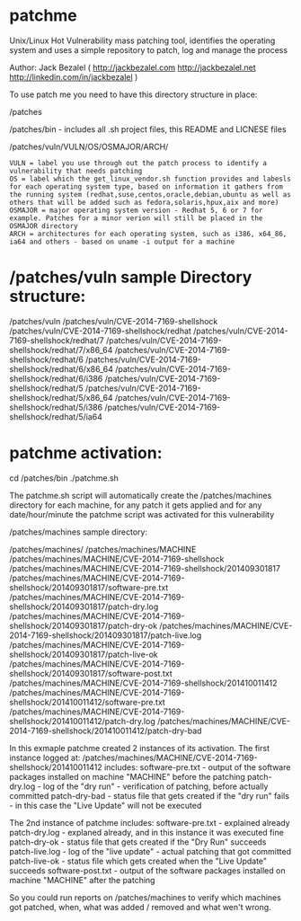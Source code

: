 patchme
=======

Unix/Linux Hot Vulnerability mass patching tool, identifies the operating system and uses a simple repository to patch, log and manage the process

Author: Jack Bezalel ( http://jackbezalel.com http://jackbezalel.net http://linkedin.com/in/jackbezalel )

To use patch me you need to have this directory structure in place:

/patches

/patches/bin - includes all .sh project files, this README and LICNESE files

/patches/vuln/VULN/OS/OSMAJOR/ARCH/

	VULN = label you use through out the patch process to identify a vulnerability that needs patching
	OS = label which the get_linux_vendor.sh function provides and labesls for each operating system type, based on information it gathers from the running system (redhat,suse,centos,oracle,debian,ubuntu as well as others that will be added such as fedora,solaris,hpux,aix and more)
	OSMAJOR = major operating system version - Redhat 5, 6 or 7 for example. Patches for a minor verion will still be placed in the OSMAJOR directory
	ARCH = architectures for each operating system, such as i386, x64_86, ia64 and others - based on uname -i output for a machine

/patches/vuln sample Directory structure:
==========================================

/patches/vuln
/patches/vuln/CVE-2014-7169-shellshock
/patches/vuln/CVE-2014-7169-shellshock/redhat
/patches/vuln/CVE-2014-7169-shellshock/redhat/7
/patches/vuln/CVE-2014-7169-shellshock/redhat/7/x86_64
/patches/vuln/CVE-2014-7169-shellshock/redhat/6
/patches/vuln/CVE-2014-7169-shellshock/redhat/6/x86_64
/patches/vuln/CVE-2014-7169-shellshock/redhat/6/i386
/patches/vuln/CVE-2014-7169-shellshock/redhat/5
/patches/vuln/CVE-2014-7169-shellshock/redhat/5/x86_64
/patches/vuln/CVE-2014-7169-shellshock/redhat/5/i386
/patches/vuln/CVE-2014-7169-shellshock/redhat/5/ia64

patchme activation:
=====================

cd /patches/bin
./patchme.sh

The patchme.sh script will automatically create the /patches/machines directory for each machine, for any patch it gets applied and for any date/hour/minute the patchme script was activated for this vulnerability

/patches/machines sample directory:


/patches/machines/
/patches/machines/MACHINE
/patches/machines/MACHINE/CVE-2014-7169-shellshock
/patches/machines/MACHINE/CVE-2014-7169-shellshock/201409301817
/patches/machines/MACHINE/CVE-2014-7169-shellshock/201409301817/software-pre.txt
/patches/machines/MACHINE/CVE-2014-7169-shellshock/201409301817/patch-dry.log
/patches/machines/MACHINE/CVE-2014-7169-shellshock/201409301817/patch-dry-ok
/patches/machines/MACHINE/CVE-2014-7169-shellshock/201409301817/patch-live.log
/patches/machines/MACHINE/CVE-2014-7169-shellshock/201409301817/patch-live-ok
/patches/machines/MACHINE/CVE-2014-7169-shellshock/201409301817/software-post.txt
/patches/machines/MACHINE/CVE-2014-7169-shellshock/201410011412
/patches/machines/MACHINE/CVE-2014-7169-shellshock/201410011412/software-pre.txt
/patches/machines/MACHINE/CVE-2014-7169-shellshock/201410011412/patch-dry.log
/patches/machines/MACHINE/CVE-2014-7169-shellshock/201410011412/patch-dry-bad

In this exmaple patchme created 2 instances of its activation.
The first instance logged at:
/patches/machines/MACHINE/CVE-2014-7169-shellshock/201410011412
includes:
software-pre.txt - output of the software packages installed on machine "MACHINE" before the patching
patch-dry.log - log of the "dry run" - verification of patching, before actually committed
patch-dry-bad - status file that gets created if the "dry run" fails - in this case the "Live Update" will not be executed

The 2nd instance of patchme includes:
software-pre.txt - explained already
patch-dry.log - explaned already, and in this instance it was executed fine
patch-dry-ok - status file that gets created if the "Dry Run" succeeds
patch-live.log - log of the "live update" - actual patching that got committed
patch-live-ok - status file which gets created when the "Live Update" succeeds
software-post.txt - output of the software packages installed on machine "MACHINE" after the patching

So you could run reports on /patches/machines to verify which machines got patched, when, what was added / removed and what wen't wrong.
